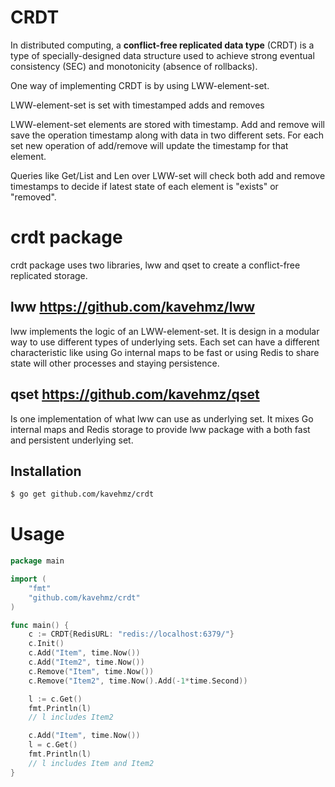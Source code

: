 # CRDT

In distributed computing, a __conflict-free replicated data type__ (CRDT) is a type of specially-designed data structure used to achieve strong eventual consistency (SEC) and monotonicity (absence of rollbacks).

One way of implementing CRDT is by using LWW-element-set.

LWW-element-set is set with timestamped adds and removes

LWW-element-set elements are stored with timestamp. Add and remove will save the operation timestamp along with data in two different sets. For each set new operation of add/remove will update the timestamp for that element.

Queries like Get/List and Len over LWW-set will check both add and remove timestamps to decide if latest state of each element is "exists" or "removed".

# crdt package

crdt package uses two libraries, lww and qset to create a conflict-free replicated storage.

## lww https://github.com/kavehmz/lww

lww implements the logic of an LWW-element-set. It is design in a modular way to use different types of underlying sets. Each set can have a different characteristic like using Go internal maps to be fast or using Redis to share state will other processes and staying persistence.

## qset https://github.com/kavehmz/qset

Is one implementation of what lww can use as underlying set. It mixes Go internal maps and Redis storage to provide lww package with a both fast and persistent underlying set.

## Installation

```bash
$ go get github.com/kavehmz/crdt
```

# Usage

```go
package main

import (
	"fmt"
	"github.com/kavehmz/crdt"
)

func main() {
	c := CRDT{RedisURL: "redis://localhost:6379/"}
	c.Init()
	c.Add("Item", time.Now())
	c.Add("Item2", time.Now())
	c.Remove("Item", time.Now())
	c.Remove("Item2", time.Now().Add(-1*time.Second))

	l := c.Get()
	fmt.Println(l)
	// l includes Item2

	c.Add("Item", time.Now())
	l = c.Get()
	fmt.Println(l)
	// l includes Item and Item2
}
```
